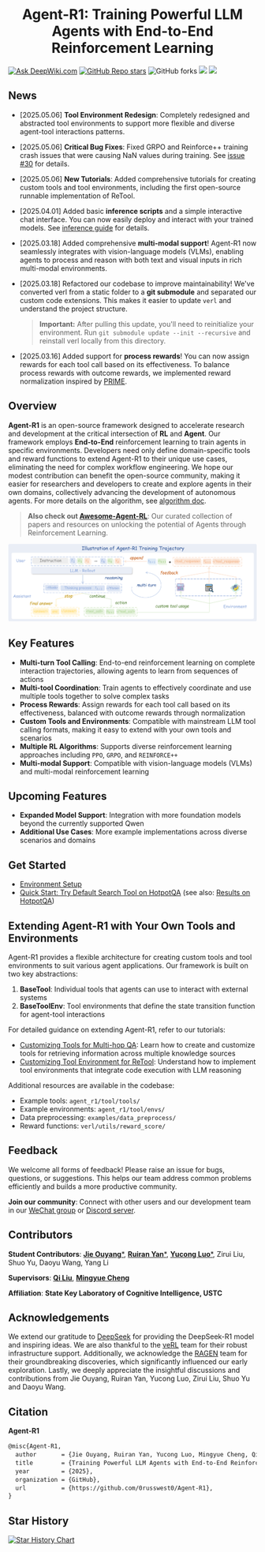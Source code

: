 <h1 align="center"> Agent-R1: Training Powerful LLM Agents with End-to-End Reinforcement Learning </h1>

[<img src="https://devin.ai/assets/deepwiki-badge.png" alt="Ask DeepWiki.com" height="20"/>](https://deepwiki.com/0russwest0/Agent-R1)
[![GitHub Repo stars](https://img.shields.io/github/stars/0russwest0/Agent-R1)](https://github.com/0russwest0/Agent-R1/stargazers)
![GitHub forks](https://img.shields.io/github/forks/0russwest0/Agent-R1)
<a href="https://raw.githubusercontent.com/0russwest0/Agent-R1-Community/refs/heads/main/Wechat.png"><img src="https://img.shields.io/badge/微信-green?logo=wechat&amp"></a>
<a href="https://discord.gg/kW3UZU2e"><img src="https://img.shields.io/badge/Discord-blue?logo=discord&amp"></a>

<!-- <p align="center"><img src="./image/agent.png" width="800px" alt="Agent vs Workflow" /></p> -->

## News

- [2025.05.06] **Tool Environment Redesign**: Completely redesigned and abstracted tool environments to support more flexible and diverse agent-tool interactions patterns.

- [2025.05.06] **Critical Bug Fixes**: Fixed GRPO and Reinforce++ training crash issues that were causing NaN values during training. See [issue #30](https://github.com/0russwest0/Agent-R1/issues/30) for details.

- [2025.05.06] **New Tutorials**: Added comprehensive tutorials for creating custom tools and tool environments, including the first open-source runnable implementation of ReTool.

- [2025.04.01] Added basic **inference scripts** and a simple interactive chat interface. You can now easily deploy and interact with your trained models. See [inference guide](docs/inference/inference.md) for details.

- [2025.03.18] Added comprehensive **multi-modal support**! Agent-R1 now seamlessly integrates with vision-language models (VLMs), enabling agents to process and reason with both text and visual inputs in rich multi-modal environments.

- [2025.03.18] Refactored our codebase to improve maintainability! We've converted verl from a static folder to a **git submodule** and separated our custom code extensions. This makes it easier to update `verl` and understand the project structure.
  > **Important:** After pulling this update, you'll need to reinitialize your environment. Run `git submodule update --init --recursive` and reinstall verl locally from this directory.

- [2025.03.16] Added support for **process rewards**! You can now assign rewards for each tool call based on its effectiveness. To balance process rewards with outcome rewards, we implemented reward normalization inspired by [PRIME](https://github.com/PRIME-RL/PRIME).

## Overview

**Agent-R1** is an open-source framework designed to accelerate research and development at the critical intersection of **RL** and **Agent**. Our framework employs **End-to-End** reinforcement learning to train agents in specific environments. Developers need only define domain-specific tools and reward functions to extend Agent-R1 to their unique use cases, eliminating the need for complex workflow engineering. We hope our modest contribution can benefit the open-source community, making it easier for researchers and developers to create and explore agents in their own domains, collectively advancing the development of autonomous agents. For more details on the algorithm, see [algorithm doc](https://github.com/0russwest0/Agent-R1/blob/main/docs/algorithm/algorithm.md).

> **Also check out [Awesome-Agent-RL](https://github.com/0russwest0/Awesome-Agent-RL)**: Our curated collection of papers and resources on unlocking the potential of Agents through Reinforcement Learning.

<p align="center"><img src="./image/framework.png" width="800px" alt="RICO Framework" /></p>

## Key Features

- **Multi-turn Tool Calling**: End-to-end reinforcement learning on complete interaction trajectories, allowing agents to learn from sequences of actions
- **Multi-tool Coordination**: Train agents to effectively coordinate and use multiple tools together to solve complex tasks
- **Process Rewards**: Assign rewards for each tool call based on its effectiveness, balanced with outcome rewards through normalization
- **Custom Tools and Environments**: Compatible with mainstream LLM tool calling formats, making it easy to extend with your own tools and scenarios
- **Multiple RL Algorithms**: Supports diverse reinforcement learning approaches including `PPO`, `GRPO`, and `REINFORCE++`
- **Multi-modal Support**: Compatible with vision-language models (VLMs) and multi-modal reinforcement learning

## Upcoming Features

- **Expanded Model Support**: Integration with more foundation models beyond the currently supported Qwen
- **Additional Use Cases**: More example implementations across diverse scenarios and domains

## Get Started
- [Environment Setup](https://github.com/0russwest0/Agent-R1/blob/main/docs/getting_started/installation.md)
- [Quick Start: Try Default Search Tool on HotpotQA](https://github.com/0russwest0/Agent-R1/blob/main/docs/getting_started/quickstart.md) (see also: [Results on HotpotQA](https://github.com/0russwest0/Agent-R1/blob/main/docs/getting_started/quickstart.md#5-results-on-hotpotqa))

## Extending Agent-R1 with Your Own Tools and Environments

Agent-R1 provides a flexible architecture for creating custom tools and tool environments to suit various agent applications. Our framework is built on two key abstractions:

1. **BaseTool**: Individual tools that agents can use to interact with external systems
2. **BaseToolEnv**: Tool environments that define the state transition function for agent-tool interactions

For detailed guidance on extending Agent-R1, refer to our tutorials:

- [Customizing Tools for Multi-hop QA](https://github.com/0russwest0/Agent-R1/blob/main/docs/tutorial/multihopqa.md): Learn how to create and customize tools for retrieving information across multiple knowledge sources
- [Customizing Tool Environment for ReTool](https://github.com/0russwest0/Agent-R1/blob/main/docs/tutorial/retool.md): Understand how to implement tool environments that integrate code execution with LLM reasoning

Additional resources are available in the codebase:
- Example tools: `agent_r1/tool/tools/`
- Example environments: `agent_r1/tool/envs/`
- Data preprocessing: `examples/data_preprocess/`
- Reward functions: `verl/utils/reward_score/`

## Feedback
We welcome all forms of feedback! Please raise an issue for bugs, questions, or suggestions. This helps our team address common problems efficiently and builds a more productive community.

**Join our community**: Connect with other users and our development team in our [WeChat group](https://raw.githubusercontent.com/0russwest0/Agent-R1-Community/refs/heads/main/Wechat.png) or [Discord server](https://discord.gg/kW3UZU2e).

## Contributors

**Student Contributors**: [**Jie Ouyang**\*](https://github.com/0russwest0), [**Ruiran Yan**\*](https://github.com/RuiranYan), [**Yucong Luo**\*](https://github.com/GodFire66666), Zirui Liu, Shuo Yu, Daoyu Wang, Yang Li

**Supervisors**: [**Qi Liu**](http://staff.ustc.edu.cn/~qiliuql/), [**Mingyue Cheng**](https://mingyue-cheng.github.io/)

**Affiliation**: **State Key Laboratory of Cognitive Intelligence, USTC**

## Acknowledgements  
We extend our gratitude to [DeepSeek](https://github.com/deepseek-ai/DeepSeek-R1) for providing the DeepSeek-R1 model and inspiring ideas. We are also thankful to the [veRL](https://github.com/volcengine/verl) team for their robust infrastructure support. Additionally, we acknowledge the [RAGEN](https://github.com/ZihanWang314/ragen) team for their groundbreaking discoveries, which significantly influenced our early exploration. Lastly, we deeply appreciate the insightful discussions and contributions from Jie Ouyang, Ruiran Yan, Yucong Luo, Zirui Liu, Shuo Yu and Daoyu Wang.

## Citation
**Agent-R1**
```md
@misc{Agent-R1,
  author       = {Jie Ouyang, Ruiran Yan, Yucong Luo, Mingyue Cheng, Qi Liu, Zirui Liu, Shuo Yu, Daoyu Wang},
  title        = {Training Powerful LLM Agents with End-to-End Reinforcement Learning},
  year         = {2025},
  organization = {GitHub},
  url          = {https://github.com/0russwest0/Agent-R1},
}
```

## Star History

[![Star History Chart](https://api.star-history.com/svg?repos=0russwest0/Agent-R1&type=Date)](https://www.star-history.com/#0russwest0/Agent-R1&Date)
